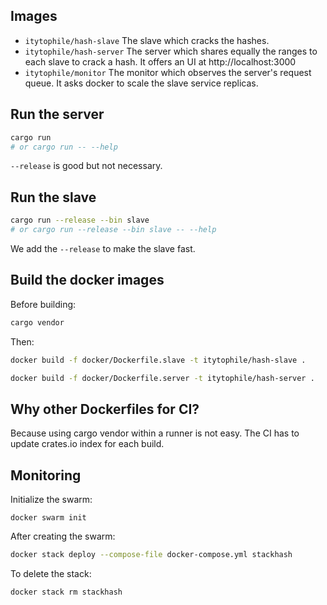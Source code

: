 ## Images

- `itytophile/hash-slave` The slave which cracks the hashes.
- `itytophile/hash-server` The server which shares equally the ranges to each slave to crack a hash. It offers an UI at http://localhost:3000
- `itytophile/monitor` The monitor which observes the server's request queue. It asks docker to scale the slave service replicas.

## Run the server

```sh
cargo run
# or cargo run -- --help
```

`--release` is good but not necessary.

## Run the slave

```sh
cargo run --release --bin slave
# or cargo run --release --bin slave -- --help
```

We add the `--release` to make the slave fast.

## Build the docker images

Before building:

```sh
cargo vendor
```

Then:

```sh
docker build -f docker/Dockerfile.slave -t itytophile/hash-slave .
```

```sh
docker build -f docker/Dockerfile.server -t itytophile/hash-server .
```

## Why other Dockerfiles for CI?

Because using cargo vendor within a runner is not easy. The CI has to update crates.io index for each build.

## Monitoring

Initialize the swarm:

```
docker swarm init
```

After creating the swarm:

```sh
docker stack deploy --compose-file docker-compose.yml stackhash
```

To delete the stack:

```sh
docker stack rm stackhash
```
